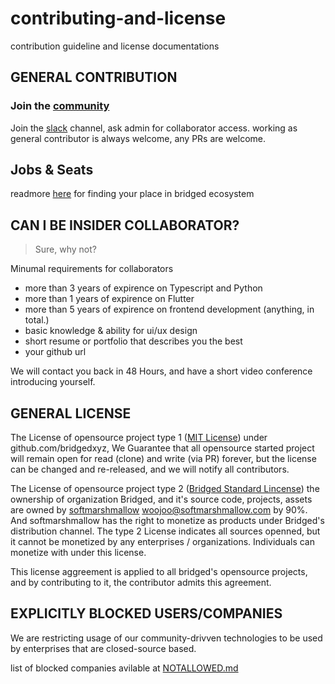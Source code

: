 # contributing-and-license
contribution guideline and license documentations


## GENERAL CONTRIBUTION
### Join the [community](https://www.notion.so/bridgedxyz/Bridged-OSS-Community-c6983f668e3e4204aed8856da0e73483)
Join the [slack](https://join.slack.com/t/bridgedxyz/shared_invite/zt-nmf59381-prFEqq032K~aWe_zOekUmQ) channel, ask admin for collaborator access.
working as general contributor is always welcome, any PRs are welcome.


## Jobs & Seats
readmore [here](https://together.bridged.xyz) for finding your place in bridged ecosystem


## CAN I BE INSIDER COLLABORATOR?
> Sure, why not?

Minumal requirements for collaborators
- more than 3 years of expirence on Typescript and Python
- more than 1 years of expirence on Flutter
- more than 5 years of expirence on frontend development (anything, in total.)
- basic knowledge & ability for ui/ux design
- short resume or portfolio that describes you the best
- your github url

We will contact you back in 48 Hours, and have a short video conference introducing yourself.


## GENERAL LICENSE
The License of opensource project type 1 ([MIT License](./LICENSE_MIT)) under github.com/bridgedxyz, We Guarantee that all opensource started project will remain open for read (clone) and write (via PR) forever, but the license can be changed and re-released, and we will notify all contributors. 

The License of opensource project type 2 ([Bridged Standard Lincense](./LICENSE_BRIDGED_STANDARD)) the ownership of organization Bridged, and it's source code, projects, assets are owned by [softmarshmallow](github.com/softmarshmallow) <woojoo@softmarshmallow.com> by 90%. And softmarshmallow has the right to monetize as products under Bridged's distribution channel. The type 2 License indicates all sources openned, but it cannot be monetized by any enterprises / organizations. Individuals can monetize with under this license.

This license aggreement is applied to all bridged's opensource projects, and by contributing to it, the contributor admits this agreement.

## EXPLICITLY BLOCKED USERS/COMPANIES
We are restricting usage of our community-drivven technologies to be used by enterprises that are closed-source based.

list of blocked companies avilable at [NOTALLOWED.md](./NOTALLOWED.md)
